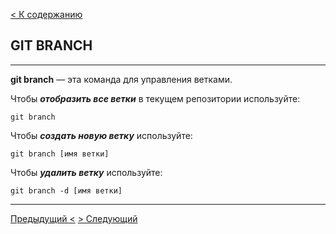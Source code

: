 [< К содержанию](./readme.md)

## GIT BRANCH

---

**git branch** — эта команда для управления ветками.

Чтобы ***отобразить все ветки*** в текущем репозитории используйте:

`git branch`

Чтобы ***создать новую ветку*** используйте:

`git branch [имя ветки]`

Чтобы ***удалить ветку*** используйте:

`git branch -d [имя ветки]`

---

[Предыдущий <](./add.md) [> Следующий](./checkout.md)
